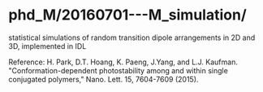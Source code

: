 # phd_M/20160701---M_simulation/

statistical simulations of random transition dipole arrangements in 2D and 3D, implemented in IDL 

Reference: H. Park, D.T. Hoang, K. Paeng, J.Yang, and L.J. Kaufman. "Conformation-dependent photostability among and within single conjugated polymers," Nano. Lett. 15, 7604-7609 (2015). 

